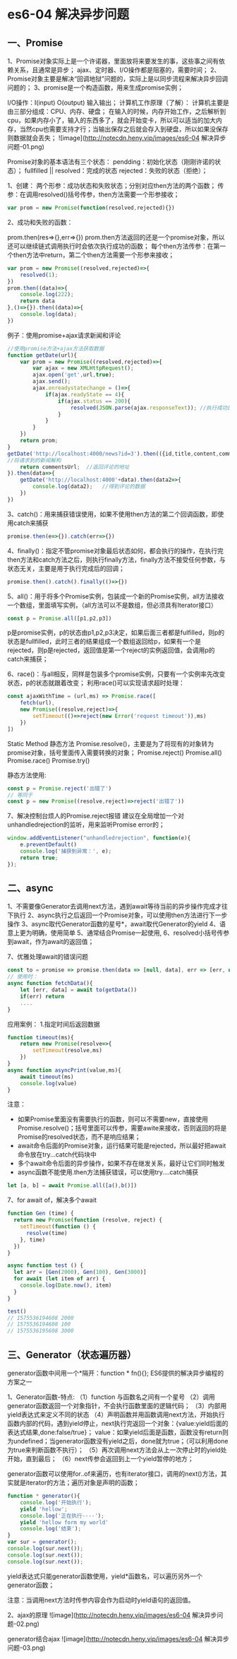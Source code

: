 # es6-04 解决异步问题
## 一、Promise
1、Promise对象实际上是一个许诺器，里面放将来要发生的事，这些事之间有依赖关系，且通常是异步；
               ajax、定时器、I/O操作都是阻塞的，需要时间；
2、Promise对象主要是解决“回调地狱”问题的，实际上是以同步流程来解决异步回调问题的；
3、promise是一个构造函数，用来生成promise实例；


I/O操作：I(input)  O(output)   输入输出；
计算机工作原理（了解）：
计算机主要是由三部分组成：CPU、内存、硬盘；
在输入的时候，内存开始工作，之后解析到cpu，如果内存小了，输入的东西多了，就会开始变卡，所以可以适当的加大内存，当然cpu也需要支持才行；当输出保存之后就会存入到硬盘，所以如果没保存则数据就会丢失；
![image](http://notecdn.heny.vip/images/es6-04 解决异步问题-01.png)



Promise对象的基本语法有三个状态：
pendding：初始化状态（刚刚许诺的状态）；
fullfilled || resolved：完成的状态
rejected：失败的状态（拒绝）；

1、创建：
    两个形参：成功状态和失败状态；分别对应then方法的两个函数；
传参：在调用resolved()括号传参，then方法需要一个形参接收；
```js
var prom = new Promise(function(resolved,rejected){})
```
2、成功和失败的函数：

prom.then(res=>{},err=>{})
prom.then方法返回的还是一个promise对象，所以还可以继续链式调用执行时会依次执行成功的函数；
每个then方法传参：在第一个then方法中return，第二个then方法需要一个形参来接收；

```js
var prom = new Promise((resolved,rejected)=>{
    resolved(1);
})
prom.then((data)=>{
    console.log(222);
    return data
},()=>{}).then((data)=>{
    console.log(data);
})
```

例子：使用promise+ajax请求新闻和评论
```js
//使用promise方法+ajax方法获取数据
function getDate(url){
    var prom = new Promise((resolved,rejected)=>{ 
        var ajax = new XMLHttpRequest();
        ajax.open('get',url,true);
        ajax.send();
        ajax.onreadystatechange = ()=>{
            if(ajax.readyState == 4){
                if(ajax.status == 200){
                    resolved(JSON.parse(ajax.responseText)); //执行成功的then方法，将数据替换出去
                }
            }
        }
    })
    return prom;
}
getDate('http://localhost:4000/news?id=3').then(({id,title,content,commentsUrl})=>{ 
//将请求到的新闻解构
    return commentsUrl;  //返回评论的地址
}).then(data=>{
    getDate('http://localhost:4000'+data).then(data2=>{
        console.log(data2);   //得到评论的数据
    })
})
```
3、catch()：用来捕获错误使用，如果不使用then方法的第二个回调函数，即使用catch来捕获
```js
promise.then(e=>{}).catch(err=>{})
```
4、finally()：指定不管promise对象最后状态如何，都会执行的操作，在执行完then方法和catch方法之后，则执行finally方法，finally方法不接受任何参数，与状态无关，主要是用于执行完成后的回调；
```js
promise.then().catch().finally(()=>{})
```
5、all()：用于将多个Promise实例，包装成一个新的Promise实例，all方法接收一个数组，里面填写实例，（all方法可以不是数组，但必须具有Iterator接口）
```js
const p = Promise.all([p1,p2,p3])
```
p是promise实例，p的状态由p1,p2,p3决定，如果后面三者都是fulfilled，则p的状态是fullfilled，此时三者的结果组成一个数组返回给p，如果有一个是rejected，则p是rejected，返回值是第一个reject的实例返回值，会调用p的catch来捕获；

6、race()：与all相反，同样是包装多个promise实例，只要有一个实例率先改变状态，p的状态就跟着改变；
利用race()可以实现请求超时处理：
```js
const ajaxWithTime = (url,ms) => Promise.race([
    fetch(url),
    new Promise((resolve,reject)=>{
        setTimeout(()=>reject(new Error('request timeout')),ms)
    })
])
```
Static Method 静态方法
Promise.resolve()，主要是为了将现有的对象转为promise对象，括号里面传入需要转换的对象；
Promise.reject()
Promise.all()
Promise.race()
Promise.try()

静态方法使用:
```js
const p = Promise.reject('出错了')
// 等同于
const p = new Promise((resolve,reject)=>reject('出错了'))
```

7、解决控制台烦人的Promise.reject报错
建议在全局增加一个对unhandledrejection的监听，用来监听Promise error的；
```js
window.addEventListener("unhandledrejection", function(e){
    e.preventDefault()
    console.log('捕获到异常：', e);
    return true;
});
```

## 二、async
1、不需要像Generator去调用next方法，遇到await等待当前的异步操作完成才往下执行
2、async执行之后返回一个Promise对象，可以使用then方法进行下一步操作
3、async取代Generator函数的星号*，await取代Generator的yield
4、语意上更为明确，使用简单
5、通常结合Promise一起使用,
6、resolved小括号传参到await，作为await的返回值；

7、优雅处理await的错误问题
```js
const to = promise => promise.then(data => [null, data], err => [err, null])
// 使用时：
async function fetchData(){
    let [err, data] = await to(getData())
    if(err) return
    ....
}
```
应用案例：
1.指定时间后返回数据
```js
function timeout(ms){
    return new Promise(resolve=>{
        setTimeout(resolve,ms)
    })
}
async function asyncPrint(value,ms){
    await timeout(ms)
    console.log(value)
}
```

注意：
* 如果Promise里面没有需要执行的函数，则可以不需要new，直接使用Promise.resolve()；括号里面可以传参，需要awite来接收，否则返回的将是Promise的resolved状态，而不是响应结果；
* await命令后面的Promise对象，运行结果可能是rejected，所以最好把await命令放在try...catch代码块中
* 多个await命令后面的异步操作，如果不存在继发关系，最好让它们同时触发
* async函数不能使用.then方法捕获错误，可以使用try....catch捕获


```js
let [a, b] = await Promise.all([a(),b()])
```

7、for await of，解决多个await
```js
function Gen (time) {
  return new Promise(function (resolve, reject) {
    setTimeout(function () {
      resolve(time)
    }, time)
  })
}

async function test () {
  let arr = [Gen(2000), Gen(100), Gen(3000)]
  for await (let item of arr) {
    console.log(Date.now(), item)
  }
}

test()
// 1575536194608 2000
// 1575536194608 100
// 1575536195608 3000
```




## 三、Generator（状态遍历器）
generator函数中间用一个*隔开：function * fn(){};
ES6提供的解决异步编程的方案之一

1、Generator函数-特点:
（1）function 与函数名之间有一个星号
（2）调用generator函数返回一个对象指针，不会执行函数里面的逻辑代码；
（3）内部用yield表达式来定义不同的状态
（4）声明函数并用函数调用next方法，开始执行函数内部的代码，遇到yield停止，next执行完返回一个对象：{value:yield后面的表达式结果,done:false/true}；
value：如果yield后面是函数，函数没有return则为undefined；当generator函数没有yield之后，done就为true；（可以利用done为true来判断函数不执行）；
（5）再次调用next方法会从上一次停止时的yield处开始，直到最后；
（6）next传参会返回到上一个yield暂停的地方；


generator函数可以使用for..of来遍历，也有iterator接口，调用的next()方法，其实就是iterator的方法；遍历对象是声明的函数；
```js
function * generator(){
    console.log('开始执行');
    yield 'hellow';
    console.log('正在执行----');
    yield 'hellow form my world'
    console.log('结束');
}
var sur = generator();
console.log(sur.next());
console.log(sur.next());
console.log(sur.next());
```
yield表达式只能generator函数使用，yield*函数名，可以遍历另外一个generator函数；


注意：当调用next方法时传参内容会作为启动时yield语句的返回值。



2、ajax的原理
![image](http://notecdn.heny.vip/images/es6-04 解决异步问题-02.png)


generator结合ajax
![image](http://notecdn.heny.vip/images/es6-04 解决异步问题-03.png)


